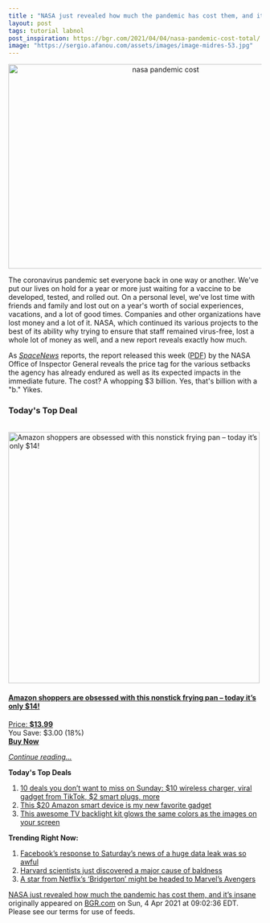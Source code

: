 ```yaml
---
title : "NASA just revealed how much the pandemic has cost them, and it’s insane"
layout: post
tags: tutorial labnol
post_inspiration: https://bgr.com/2021/04/04/nasa-pandemic-cost-total/
image: "https://sergio.afanou.com/assets/images/image-midres-53.jpg"
---
```


<center><a href="https://bgr.com/2021/04/04/nasa-pandemic-cost-total/" class="bgr-rss-featured-image bgr-rss-test-class"><img loading="lazy" width="610" height="407" src="https://bgr.com/wp-content/uploads/2020/04/demo-2_nasa-logo-20200401-img_4007-e1585940618760.jpg?quality=70&amp;strip=all&amp;w=610" class="attachment-feed_normal size-feed_normal wp-post-image" alt="nasa pandemic cost" loading="lazy" srcset="https://bgr.com/wp-content/uploads/2020/04/demo-2_nasa-logo-20200401-img_4007-e1585940618760.jpg 2500w, https://bgr.com/wp-content/uploads/2020/04/demo-2_nasa-logo-20200401-img_4007-e1585940618760.jpg?resize=150,100 150w, https://bgr.com/wp-content/uploads/2020/04/demo-2_nasa-logo-20200401-img_4007-e1585940618760.jpg?resize=300,200 300w, https://bgr.com/wp-content/uploads/2020/04/demo-2_nasa-logo-20200401-img_4007-e1585940618760.jpg?resize=768,512 768w, https://bgr.com/wp-content/uploads/2020/04/demo-2_nasa-logo-20200401-img_4007-e1585940618760.jpg?resize=1024,683 1024w, https://bgr.com/wp-content/uploads/2020/04/demo-2_nasa-logo-20200401-img_4007-e1585940618760.jpg?resize=1536,1024 1536w, https://bgr.com/wp-content/uploads/2020/04/demo-2_nasa-logo-20200401-img_4007-e1585940618760.jpg?resize=2048,1366 2048w, https://bgr.com/wp-content/uploads/2020/04/demo-2_nasa-logo-20200401-img_4007-e1585940618760.jpg?resize=610,407 610w, https://bgr.com/wp-content/uploads/2020/04/demo-2_nasa-logo-20200401-img_4007-e1585940618760.jpg?resize=685,456 685w, https://bgr.com/wp-content/uploads/2020/04/demo-2_nasa-logo-20200401-img_4007-e1585940618760.jpg?resize=664,443 664w, https://bgr.com/wp-content/uploads/2020/04/demo-2_nasa-logo-20200401-img_4007-e1585940618760.jpg?resize=252,168 252w, https://bgr.com/wp-content/uploads/2020/04/demo-2_nasa-logo-20200401-img_4007-e1585940618760.jpg?resize=1200,800 1200w, https://bgr.com/wp-content/uploads/2020/04/demo-2_nasa-logo-20200401-img_4007-e1585940618760.jpg?resize=782,521 782w, https://bgr.com/wp-content/uploads/2020/04/demo-2_nasa-logo-20200401-img_4007-e1585940618760.jpg?resize=827,551 827w, https://bgr.com/wp-content/uploads/2020/04/demo-2_nasa-logo-20200401-img_4007-e1585940618760.jpg?resize=870,580 870w, https://bgr.com/wp-content/uploads/2020/04/demo-2_nasa-logo-20200401-img_4007-e1585940618760.jpg?resize=191,127 191w, https://bgr.com/wp-content/uploads/2020/04/demo-2_nasa-logo-20200401-img_4007-e1585940618760.jpg?resize=166,110 166w, https://bgr.com/wp-content/uploads/2020/04/demo-2_nasa-logo-20200401-img_4007-e1585940618760.jpg?resize=800,533 800w, https://bgr.com/wp-content/uploads/2020/04/demo-2_nasa-logo-20200401-img_4007-e1585940618760.jpg?resize=220,147 220w" sizes="(max-width: 610px) 100vw, 610px" title="nasa pandemic cost" /></a></center><p>The coronavirus pandemic set everyone back in one way or another. We've put our lives on hold for a year or more just waiting for a vaccine to be developed, tested, and rolled out. On a personal level, we've lost time with friends and family and lost out on a year's worth of social experiences, vacations, and a lot of good times. Companies and other organizations have lost money and a lot of it. NASA, which continued its various projects to the best of its ability why trying to ensure that staff remained virus-free, lost a whole lot of money as well, and a new report reveals exactly how much.</p>
<p>As <em><a href="https://spacenews.com/pandemic-to-cost-nasa-up-to-3-billion/">SpaceNews</a></em> reports, the report released this week (<a href="https://oig.nasa.gov/docs/IG-21-016.pdf">PDF</a>) by the NASA Office of Inspector General reveals the price tag for the various setbacks the agency has already endured as well as its expected impacts in the immediate future. The cost? A whopping $3 billion. Yes, that's billion with a "b." Yikes.</p>
<h3>Today's Top Deal</h3>
<p><a href="https://www.amazon.com/Carote-Stone-Derived-Non-Stick-Switzerland-Including/dp/B0732NXYNS?tag=b0c55topdeals-20"><br><img height="500px" width="500px" src="https://m.media-amazon.com/images/I/41WpDGJAThL.jpg" alt="Amazon shoppers are obsessed with this nonstick frying pan &ndash; today it&rsquo;s only $14!"><br></a></p>
<h4><a href="https://www.amazon.com/Carote-Stone-Derived-Non-Stick-Switzerland-Including/dp/B0732NXYNS?tag=b0c55rss-20">Amazon shoppers are obsessed with this nonstick frying pan &ndash; today it&rsquo;s only $14!</a></h4>
<p><a href="https://www.amazon.com/Carote-Stone-Derived-Non-Stick-Switzerland-Including/dp/B0732NXYNS?tag=b0c55rss-20">Price: <strong>$13.99</strong></a><br><span>You Save: $3.00 (18%)</span><br><strong><a href="https://www.amazon.com/Carote-Stone-Derived-Non-Stick-Switzerland-Including/dp/B0732NXYNS?tag=b0c55rss-20">Buy Now</a></strong></p>
<p><a href="https://bgr.com/2021/04/04/nasa-pandemic-cost-total/" class="more-link"><em>Continue reading...</em></a></p>

<p><strong>Today's Top Deals</strong></p>
<ol>
<li><a href="https://bgr.com/2021/04/04/amazon-deals-of-the-day-on-apr-4-2021/?utm_source=rss&#038;utm_campaign=topdeals">10 deals you don&#8217;t want to miss on Sunday: $10 wireless charger, viral gadget from TikTok, $2 smart plugs, more</a></li>
<li><a href="https://bgr.com/2021/04/02/best-amazon-devices-dash-smart-shelf-deals/?utm_source=rss&#038;utm_campaign=topdeals">This $20 Amazon smart device is my new favorite gadget</a></li>
<li><a href="https://bgr.com/2019/09/26/tv-backlight-kit-on-amazon-ambilight/?utm_source=rss&#038;utm_campaign=topdeals">This awesome TV backlight kit glows the same colors as the images on your screen</a></li>
</ol>

<p><strong>Trending Right Now:</strong></p>
<ol>
<li><a href="https://bgr.com/2021/04/03/facebook-data-leak-533-million-user-records-leaked-online/">Facebook’s response to Saturday’s news of a huge data leak was so awful</a></li>
<li><a href="https://bgr.com/2021/04/03/hair-loss-cure-mice-study/">Harvard scientists just discovered a major cause of baldness</a></li>
<li><a href="https://bgr.com/2021/04/04/marvel-movies-rumors-black-panther-2-rege-jean-page-bridgerton/">A star from Netflix&#8217;s &#8216;Bridgerton&#8217; might be headed to Marvel&#8217;s Avengers</a></li>
</ol>
<p><a href="https://bgr.com/2021/04/04/nasa-pandemic-cost-total/">NASA just revealed how much the pandemic has cost them, and it’s insane</a> originally appeared on <a href="http://bgr.com">BGR.com</a> on Sun, 4 Apr 2021 at 09:02:36 EDT. Please see our terms for use of feeds.</p>